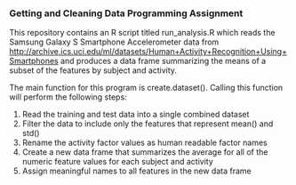 ### Getting and Cleaning Data Programming Assignment

This repository contains an R script titled run_analysis.R which reads the Samsung Galaxy S Smartphone Accelerometer data from http://archive.ics.uci.edu/ml/datasets/Human+Activity+Recognition+Using+Smartphones and produces a data frame summarizing the means of a subset of the features by subject and activity. 

The main function for this program is create.dataset(). Calling this function will perform the following steps: 

1. Read the training and test data into a single combined dataset
2. Filter the data to include only the features that represent mean() and std() 
3. Rename the activity factor values as human readable factor names
4. Create a new data frame that summarizes the average for all of the numeric feature values for each subject and activity
5. Assign meaningful names to all features in the new data frame
